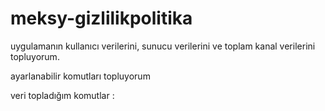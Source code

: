 # meksy-gizlilikpolitika

uygulamanın kullanıcı verilerini, sunucu verilerini ve toplam kanal verilerini topluyorum.

ayarlanabilir komutları topluyorum

veri topladığım komutlar : 
